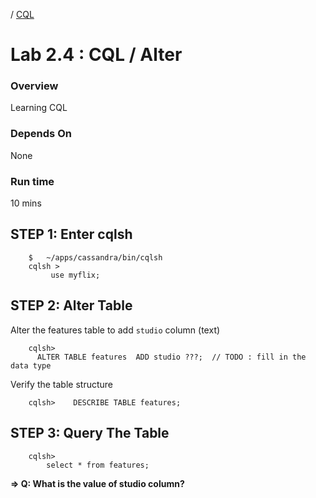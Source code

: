 <link rel='stylesheet' href='../assets/css/main.css'/>

  / [CQL](README.md)

Lab 2.4 : CQL / Alter
=========================

### Overview
Learning CQL

### Depends On 
None

### Run time
10 mins


## STEP 1:  Enter cqlsh
```
    $   ~/apps/cassandra/bin/cqlsh
    cqlsh >
         use myflix;
```


## STEP 2:  Alter Table
Alter the features table to add `studio` column (text)
```
    cqlsh>
      ALTER TABLE features  ADD studio ???;  // TODO : fill in the data type
```

Verify the table structure
```
    cqlsh>    DESCRIBE TABLE features;
```

## STEP 3: Query The Table
```
    cqlsh>  
        select * from features;
```

**=> Q: What is the value of studio column?**

